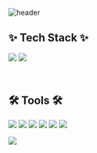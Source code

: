 ![header](https://capsule-render.vercel.app/api?type=waving&color=gradient&height=250&section=header&text=SoHee's%20Github&fontSize=60&fontAlignY=30&desc=Android%20Developer&descSize=25&descAlignY=50&descAlign=60)

✨ Tech Stack ✨
---

<img src="https://img.shields.io/badge/Kotlin-7F52FF?style=for-the-badge&logo=Kotlin&logoColor=white" /> <img src="https://img.shields.io/badge/Android-34A853?style=for-the-badge&logo=Android&logoColor=white" /> 


<br/>

🛠 Tools 🛠
---

<img src="https://img.shields.io/badge/GIT-F05032?style=for-the-badge&logo=GIT&logoColor=white" /> <img src="https://img.shields.io/badge/github-181717?style=for-the-badge&logo=github&logoColor=white" /> <img src="https://img.shields.io/badge/sourcetree-0052CC?style=for-the-badge&logo=sourcetree&logoColor=white" />  <img src="https://img.shields.io/badge/notion-FFFFFF?style=for-the-badge&logo=Notion&logoColor=black" /> <img src="https://img.shields.io/badge/figma-F24E1E?style=for-the-badge&logo=figma&logoColor=white" /> <img src="https://img.shields.io/badge/dbeaver-382923?style=for-the-badge&logo=dbeaver&logoColor=white" /> 

<img src="https://img.shields.io/badge/Android Studio-353535?style=for-the-badge&logo=Android Studio&logoColor=3DDC84" /> 


   

<!--
**see-ho/see-ho** is a ✨ _special_ ✨ repository because its `README.md` (this file) appears on your GitHub profile.

Here are some ideas to get you started:

- 🔭 I’m currently working on ...
- 🌱 I’m currently learning ...
- 👯 I’m looking to collaborate on ...
- 🤔 I’m looking for help with ...
- 💬 Ask me about ...
- 📫 How to reach me: ...
- 😄 Pronouns: ...
- ⚡ Fun fact: ...
-->
